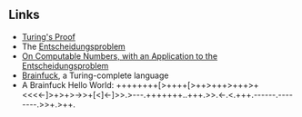 ## Links
* [Turing's Proof](https://en.wikipedia.org/wiki/Turing%27s_proof)
* The [Entscheidungsproblem](https://en.wikipedia.org/wiki/Entscheidungsproblem)
* [On Computable Numbers, with an Application to the Entscheidungsproblem](https://www.cs.virginia.edu/~robins/Turing_Paper_1936.pdf)
* [Brainfuck](https://en.wikipedia.org/wiki/Brainfuck), a Turing-complete language
* A Brainfuck Hello World: ++++++++[>++++[>++>+++>+++>+<<<<-]>+>+>->>+[<]<-]>>.>---.+++++++..+++.>>.<-.<.+++.------.--------.>>+.>++.
